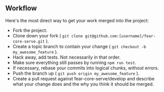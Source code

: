 Workflow
--------

Here's the most direct way to get your work merged into the project:

* Fork the project.
* Clone down your fork ( `git clone git@github.com:[username]/fear-core-serve.git` ).
* Create a topic branch to contain your change ( `git checkout -b my_awesome_feature` ).
* Hack away, add tests. Not necessarily in that order.
* Make sure everything still passes by running `npm run test`.
* If necessary, rebase your commits into logical chunks, without errors.
* Push the branch up ( `git push origin my_awesome_feature` ).
* Create a pull request against fear-core-serve/develop and describe what your change
  does and the why you think it should be merged.